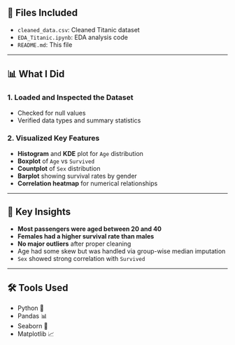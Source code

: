 ## 📁 Files Included

- `cleaned_data.csv`: Cleaned Titanic dataset
- `EDA_Titanic.ipynb`: EDA analysis code
- `README.md`: This file

---

## 📊 What I Did

### 1. **Loaded and Inspected the Dataset**
- Checked for null values
- Verified data types and summary statistics

### 2. **Visualized Key Features**
- **Histogram** and **KDE** plot for `Age` distribution
- **Boxplot** of `Age` vs `Survived`
- **Countplot** of `Sex` distribution
- **Barplot** showing survival rates by gender
- **Correlation heatmap** for numerical relationships

---

## 📌 Key Insights

- **Most passengers were aged between 20 and 40**
- **Females had a higher survival rate than males**
- **No major outliers** after proper cleaning
- Age had some skew but was handled via group-wise median imputation
- `Sex` showed strong correlation with `Survived`

---

## 🛠 Tools Used

- Python 🐍
- Pandas 📊
- Seaborn 🎨
- Matplotlib 📈
